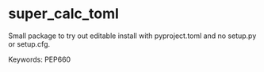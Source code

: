 # super_calc_toml

Small package to try out editable install with pyproject.toml and no setup.py
or setup.cfg.

Keywords: PEP660
